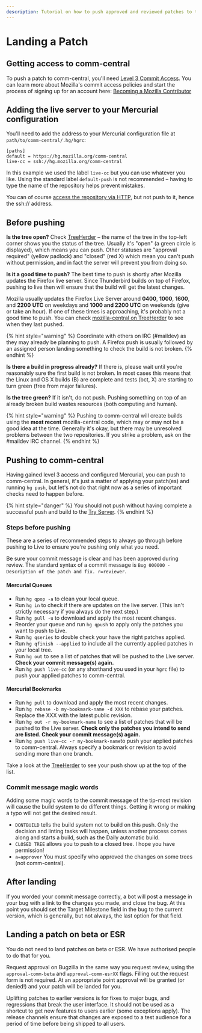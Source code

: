 ```yaml
---
description: Tutorial on how to push approved and reviewed patches to the production server
---
```


# Landing a Patch

## Getting access to comm-central <a id="getting-access-to-the-try-server"></a>

To push a patch to comm-central, you'll need [Level 3 Commit Access](http://www.mozilla.org/hacking/commit-access-policy/). You can learn more about Mozilla's commit access policies and start the process of signing up for an account here: [Becoming a Mozilla Contributor](http://www.mozilla.org/hacking/committer/)

## Adding the live server to your Mercurial configuration

You'll need to add the address to your Mercurial configuration file at `path/to/comm-central/.hg/hgrc`:

```text
[paths]
default = https://hg.mozilla.org/comm-central
live-cc = ssh://hg.mozilla.org/comm-central
```

In this example we used the label `live-cc` but you can use whatever you like. Using the standard label `default-push` is not recommended – having to type the name of the repository helps prevent mistakes.

You can of course [access the repository via HTTP](https://hg.mozilla.org/try-comm-central/), but not push to it, hence the ssh:// address.

## Before pushing <a id="pushing-to-try"></a>

**Is the tree open?** Check [TreeHerder](https://treeherder.mozilla.org/#/jobs?repo=comm-central) – the name of the tree in the top-left corner shows you the status of the tree. Usually it's "open" \(a green circle is displayed\), which means you can push. Other statuses are "approval required" \(yellow padlock\) and "closed" \(red X\) which mean you can't push without permission, and in fact the server will prevent you from doing so.

**Is it a good time to push?** The best time to push is shortly after Mozilla updates the Firefox live server. Since Thunderbird builds on top of Firefox, pushing to live then will ensure that the build will get the latest changes.

Mozilla usually updates the Firefox Live Server around **0400**, **1000**, **1600**, and **2200** **UTC** on weekdays and **1000 and 2200 UTC** on weekends \(give or take an hour\). If one of these times is approaching, it's probably not a good time to push. You can check [mozilla-central on TreeHerder](https://treeherder.mozilla.org/#/jobs?repo=mozilla-central) to see when they last pushed.

{% hint style="warning" %}
Coordinate with others on IRC \(\#maildev\) as they may already be planning to push. A Firefox push is usually followed by an assigned person landing something to check the build is not broken.
{% endhint %}

**Is there a build in progress already?** If there is, please wait until you're reasonably sure the first build is not broken. In most cases this means that the Linux and OS X builds \(B\) are complete and tests \(bct, X\) are starting to turn green \(free from major failures\).

**Is the tree green?** If it isn't, do not push. Pushing something on top of an already broken build wastes resources \(both computing and human\).

{% hint style="warning" %}
Pushing to comm-central will create builds using the **most recent** mozilla-central code, which may or may not be a good idea at the time. Generally it's okay, but there may be unresolved problems between the two repositories. If you strike a problem, ask on the \#maildev IRC channel.
{% endhint %}

## Pushing to comm-central <a id="pushing-to-try"></a>

Having gained level 3 access and configured Mercurial, you can push to comm-central. In general, it's just a matter of applying your patch\(es\) and running `hg push`, but let's not do that right now as a series of important checks need to happen before.

{% hint style="danger" %}
You should not push without having complete a successful push and build to the [Try Server](try-server.md).
{% endhint %}

### Steps before pushing

These are a series of recommended steps to always go through before pushing to Live to ensure you're pushing only what you need.

Be sure your commit message is clear and has been approved during review. The standard syntax of a commit message is `Bug 000000 - Description of the patch and fix. r=reviewer`.

#### Mercurial Queues

* Run `hg qpop -a` to clean your local queue.
* Run `hg in` to check if there are updates on the live server. \(This isn't strictly necessary if you always do the next step.\)
* Run `hg pull -u` to download and apply the most recent changes.
* Reorder your queue and run `hg qpush` to apply only the patches you want to push to Live.
* Run `hg qseries` to double check your have the right patches applied.
* Run `hg qfinish --applied` to include all the currently applied patches in your local tree.
* Run `hg out` to see a list of patches that will be pushed to the Live server. **Check your commit message\(s\) again.**
* Run `hg push live-cc` \(or any shorthand you used in your `hgrc` file\) to push your applied patches to comm-central.

#### Mercurial Bookmarks

* Run `hg pull` to download and apply the most recent changes.
* Run `hg rebase -b my-bookmark-name -d XXX` to rebase your patches. Replace the XXX with the latest public revision.
* Run `hg out -r my-bookmark-name` to see a list of patches that will be pushed to the Live server. **Check only the patches you intend to send are listed. Check your commit message\(s\) again.**
* Run `hg push live-cc -r my-bookmark-name`to push your applied patches to comm-central. Always specify a bookmark or revision to avoid sending more than one branch.

Take a look at the [TreeHerder](https://treeherder.mozilla.org/#/jobs?repo=comm-central) to see your push show up at the top of the list.

### Commit message magic words

Adding some magic words to the commit message of the tip-most revision will cause the build system to do different things. Getting it wrong or making a typo will not get the desired result.

* `DONTBUILD` tells the build system not to build on this push. Only the decision and linting tasks will happen, unless another process comes along and starts a build, such as the Daily automatic build.
* `CLOSED TREE` allows you to push to a closed tree. I hope you have permission!
* `a=approver` You must specify who approved the changes on some trees \(not comm-central\).

## After landing

If you worded your commit message correctly, a bot will post a message in your bug with a link to the changes you made, and close the bug. At this point you should set the Target Milestone field in the bug to the current version, which is generally, but not always, the last option for that field.

## Landing a patch on beta or ESR

You do not need to land patches on beta or ESR. We have authorised people to do that for you.

Request approval on Bugzilla in the same way you request review, using the `approval-comm-beta` and `approval-comm-esrXX` flags. Filling out the request form is not required. At an appropriate point approval will be granted \(or denied!\) and your patch will be landed for you.

Uplifting patches to earlier versions is for fixes to major bugs, and regressions that break the user interface. It should not be used as a shortcut to get new features to users earlier \(some exceptions apply\). The release channels ensure that changes are exposed to a test audience for a period of time before being shipped to all users.

